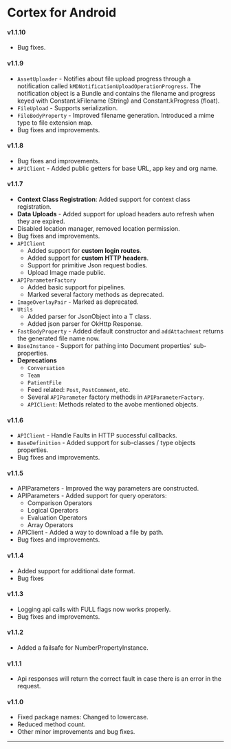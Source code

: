 # Cortex for Android

#### v1.1.10

- Bug fixes.

#### v1.1.9

- `AssetUploader` - Notifies about file upload progress through a notification called `kMDNotificationUploadOperationProgress`. The notification object is a Bundle and contains the filename and progress keyed with Constant.kFilename (String) and Constant.kProgress (float).
- `FileUpload` - Supports serialization.
- `FileBodyProperty` - Improved filename generation. Introduced a mime type to file extension map.
- Bug fixes and improvements.

#### v1.1.8

- Bug fixes and improvements.
- `APIClient` - Added public getters for base URL, app key and org name.

#### v1.1.7

- **Context Class Registration**: Added support for context class registration.
- **Data Uploads** - Added support for upload headers auto refresh when they are expired.
- Disabled location manager, removed location permission.
- Bug fixes and improvements.
- `APIClient` 
   - Added support for **custom login routes**.
   - Added support for **custom HTTP headers**.
   - Support for primitive Json request bodies.
   - Upload Image made public.
- `APIParameterFactory`
   - Added basic support for pipelines.
   - Marked several factory methods as deprecated.
- `ImageOverlayPair` - Marked as deprecated.
- `Utils`
   - Added parser for JsonObject into a T class.
   - Added json parser for OkHttp Response.
- `FastBodyProperty` - Added default constructor and `addAttachment` returns the generated file name now.
- `BaseInstance` - Support for pathing into Document properties' sub-properties.
- **Deprecations**
   - `Conversation`
   - `Team`
   - `PatientFile`
   - Feed related: `Post`, `PostComment`, etc.
   - Several `APIParameter` factory methods in `APIParameterFactory`.
   - `APIClient`: Methods related to the avobe mentioned objects.

#### v1.1.6

- `APIClient` - Handle Faults in HTTP successful callbacks.
- `BaseDefinition` - Added support for sub-classes / type objects properties.
- Bug fixes and improvements.

#### v1.1.5

- APIParameters - Improved the way parameters are constructed.
- APIParameters - Added support for query operators:
   - Comparison Operators
   - Logical Operators
   - Evaluation Operators
   - Array Operators
- APIClient - Added a way to download a file by path.
- Bug fixes and improvements.

#### v1.1.4

- Added support for additional date format.
- Bug fixes

#### v1.1.3

- Logging api calls with FULL flags now works properly.
- Bug fixes and improvements.
    
#### v1.1.2

- Added a failsafe for NumberPropertyInstance.

#### v1.1.1

- Api responses will return the correct fault in case there is an error in the request.

#### v1.1.0

- Fixed package names: Changed to lowercase.
- Reduced method count.
- Other minor improvements and bug fixes.

---
